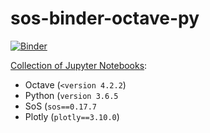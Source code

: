 # sos-binder-octave-py
[![Binder](https://mybinder.org/badge_logo.svg)](https://mybinder.org/v2/gh/zelenkastiot/sos-binder-octave-py/HEAD)

[Collection of Jupyter Notebooks](https://github.com/FINKI-Research-methodology-in-ICT/notebooks19/tree/1bf08346ae787f81dce595b9c9899507b91d3086): 
- Octave (<code><version 4.2.2</code>)
- Python (<code>version 3.6.5</code>
- SoS (<code>sos==0.17.7</code>  
- Plotly (<code>plotly==3.10.0</code>)
